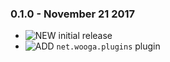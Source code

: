 ### 0.1.0 - November 21 2017

* ![NEW] initial release
* ![ADD] `net.wooga.plugins` plugin


<!-- START icon Id's -->

[NEW]:http://atlas-resources.wooga.com/icons/icon_new.svg "New"
[ADD]:http://atlas-resources.wooga.com/icons/icon_add.svg "Add"
[IMPROVE]:http://atlas-resources.wooga.com/icons/icon_improve.svg "IMPROVE"
[CHANGE]:http://atlas-resources.wooga.com/icons/icon_change.svg "Change"
[FIX]:http://atlas-resources.wooga.com/icons/icon_fix.svg "Fix"
[UPDATE]:http://atlas-resources.wooga.com/icons/icon_update.svg "Update"

[BREAK]:http://atlas-resources.wooga.com/icons/icon_break.svg "Break"
[REMOVE]:http://atlas-resources.wooga.com/icons/icon_remove.svg "Remove"
[IOS]:http://atlas-resources.wooga.com/icons/icon_iOS.svg "iOS"
[ANDROID]:http://atlas-resources.wooga.com/icons/icon_android.svg "Android"
[WEBGL]:http://atlas-resources.wooga.com/icons/icon_webGL.svg "Web:GL"

<!-- END icon Id's -->
